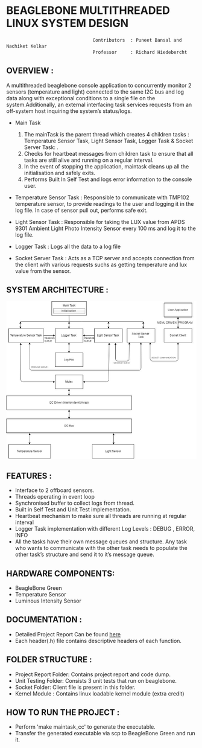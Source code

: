 # BEAGLEBONE MULTITHREADED LINUX SYSTEM DESIGN 
                                    Contributors  : Puneet Bansal and Nachiket Kelkar
                                    Professor     : Richard Hiedebercht
                                    

## OVERVIEW :
A multithreaded beaglebone console application to concurrently monitor 2 sensors (temperature and light) connected to the same I2C bus and log data along with exceptional conditions to a single file on the system.Additionally, an external interfacing task services requests from an off-system host inquiring the system’s status/logs. 

- Main Task 
  1. The mainTask is the parent thread which creates 4 children tasks : Temperature Sensor Task, Light Sensor Task, Logger Task & Socket          Server Task: .
  2. Checks for heartbeat messages from children task to ensure that all tasks are still alive and running on a regular interval.
  3. In the event of stopping the application, maintask cleans up all the initialisation and safely exits. 
  4. Performs Built In Self Test and logs error information to the console user.
  
- Temperature Sensor Task : 
  Responsible to communicate with TMP102 temperature sensor, to provide readings to the user and logging it in the log file.
  In case of sensor pull out, performs safe exit. 
  
- Light Sensor Task : Responsible for taking the LUX value from APDS 9301 Ambient Light Photo Intensity Sensor every 100 ms and log it to the log file. 

- Logger Task : Logs all the data to a log file 

- Socket Server Task : Acts as a TCP server and accepts connection from the client with various requests suchs as getting temperature and lux value from the sensor.

## SYSTEM ARCHITECTURE :
![SystemArchitecture](https://github.com/PuneetBansal/BEAGLEBONE-MULTITHREADED-LINUX-SYSTEM-DESIGN/blob/master/Images/System%20Architecture.jpg)

## FEATURES :
- Interface to 2 offboard sensors.
- Threads operating in event loop
- Synchronised buffer to collect logs from thread. 
- Built in Self Test and Unit Test implementation.
- Heartbeat mechanism to make sure all threads are running at regular interval
- Logger Task implementation with different Log Levels : DEBUG , ERROR, INFO
- All the tasks have their own message queues and structure. Any task who wants to communicate with the other task needs to populate the   other task’s structure and send it to it’s message queue.

## HARDWARE COMPONENTS: 
- BeagleBone Green 
- Temperature Sensor
- Luminous Intensity Sensor

## DOCUMENTATION :
- Detailed Project Report Can be found [here](https://github.com/PuneetBansal/BEAGLEBONE-MULTITHREADED-LINUX-SYSTEM-DESIGN/blob/master/Project%20Report/AESDProject1_Report.pdf)
- Each header(.h) file contains descriptive headers of each function.

## FOLDER STRUCTURE :
- Project Report Folder: Contains project report and code dump.
- Unit Testing Folder: Consists 3 unit tests that run on beaglebone.
- Socket Folder: Client file is present in this folder.
- Kernel Module : Contains linux loadable kernel module (extra credit)

## HOW TO RUN THE PROJECT : 
- Perform 'make maintask_cc' to generate the executable. 
- Transfer the generated executable via scp to BeagleBone Green and run it.




